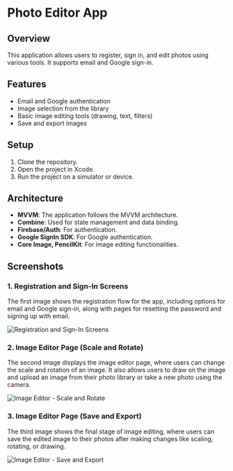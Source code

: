 # Photo Editor App

## Overview
This application allows users to register, sign in, and edit photos using various tools. It supports email and Google sign-in.

## Features
- Email and Google authentication
- Image selection from the library
- Basic image editing tools (drawing, text, filters)
- Save and export images

## Setup
1. Clone the repository.
2. Open the project in Xcode.
3. Run the project on a simulator or device.

## Architecture
- **MVVM**: The application follows the MVVM architecture.
- **Combine**: Used for state management and data binding.
- **Firebase/Auth**: For authentication.
- **Google SignIn SDK**: For Google authentication. 
- **Core Image, PencilKit**: For image editing functionalities.

## Screenshots

### 1. Registration and Sign-In Screens
The first image shows the registration flow for the app, including options for email and Google sign-in, along with pages for resetting the password and signing up with email.

![Registration and Sign-In Screens](https://github.com/user-attachments/assets/d950d89d-6a18-44e7-9136-19ee085ad35a)

### 2. Image Editor Page (Scale and Rotate)
The second image displays the image editor page, where users can change the scale and rotation of an image. It also allows users to draw on the image and upload an image from their photo library or take a new photo using the camera.

![Image Editor - Scale and Rotate](https://github.com/user-attachments/assets/b8eb8a20-5475-4081-8c26-9fd16c555121)

### 3. Image Editor Page (Save and Export)
The third image shows the final stage of image editing, where users can save the edited image to their photos after making changes like scaling, rotating, or drawing.

![Image Editor - Save and Export](https://github.com/user-attachments/assets/b37757e9-ebfe-46a6-99da-3644f4cc3f7a)
